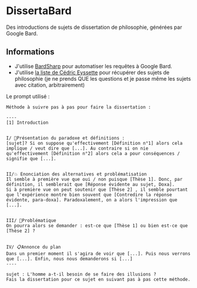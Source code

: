 # DissertaBard
Des introductions de sujets de dissertation de philosophie, générées par Google Bard.

## Informations

- J'utilise [BardSharp](https://github.com/XenocodeRCE/BardSharp) pour automatiser les requêtes à Google Bard.
- J'utilise [la liste de Cédric Eyssette](https://eyssette.github.io/sujets-philosophie/) pour récupérer des sujets de philosophie (je ne prends QUE les questions et je passe même les sujets avec citation, arbitrairement)

Le prompt utilisé : 

```
Méthode à suivre pas à pas pour faire la dissertation : 

----
[1] Introduction 


I/ 🔎Présentation du paradoxe et définitions :
[sujet]? Si on suppose qu'effectivement [Définition n°1] alors cela implique / veut dire que [...]. Au contraire si on nie qu'effectivement [Définition n°2] alors cela a pour conséquences / signifie que [...].


II/💥 Enonciation des alternatives et problématisation
Il semble à première vue que oui / non puisque [Thèse 1]. Donc, par définition, il semblerait que [Réponse évidente au sujet, Doxa].
Si à première vue on peut soutenir que [Thèse 2] , il semble pourtant que l'expérience montre bien souvent que [Contredire la réponse évidente, para-doxa]. Paradoxalement, on a alors l'impression que [...].


III/ 🔆Problématique
On pourra alors se demander : est-ce que [Thèse 1] ou bien est-ce que [Thèse 2] ?


IV/ 📋Annonce du plan
Dans un premier moment il s'agira de voir que [...]. Puis nous verrons que [...]. Enfin, nous nous demanderons si [...]
----

sujet : L'homme a-t-il besoin de se faire des illusions ?
Fais la dissertation pour ce sujet en suivant pas à pas cette méthode.
```
